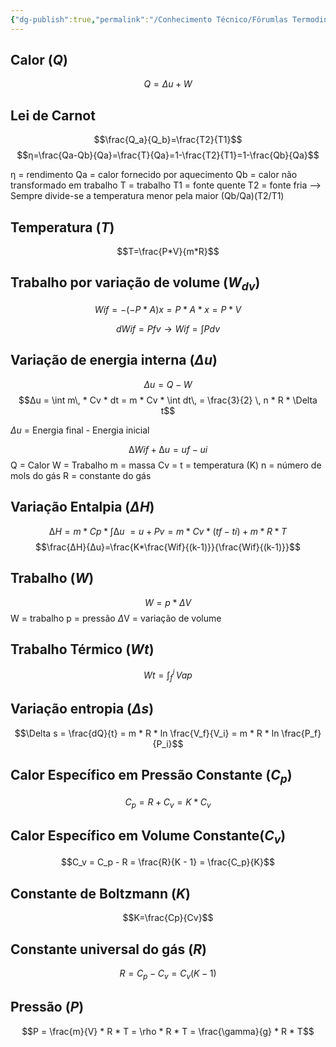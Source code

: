 ```yaml
---
{"dg-publish":true,"permalink":"/Conhecimento Técnico/Fórumlas Termodinâmica/","created":"","updated":""}
---
```



## Calor ($Q$)
$$Q = \Delta u + W$$
## Lei de Carnot
$$\frac{Q_a}{Q_b}=\frac{T2}{T1}$$
  $$η=\frac{Qa-Qb}{Qa}=\frac{T}{Qa}=1-\frac{T2}{T1}=1-\frac{Qb}{Qa}$$

  η = rendimento 
  Qa = calor fornecido por aquecimento 
  Qb = calor não transformado em trabalho
  T = trabalho
  T1 = fonte quente
  T2 = fonte fria 
  --> Sempre divide-se a temperatura menor pela maior (Qb/Qa)(T2/T1)

## Temperatura ($T$)
$$T=\frac{P*V}{m*R}$$

## Trabalho por variação de volume ($W_{dv}$)
$$Wif = - (-P*A)x = P * A*x=P*V$$

$$dWif=Pfv \rightarrow Wif = \int P dv$$

## Variação de energia interna ($\Delta u$)
$$\Delta u = Q - W$$
$$∆u = \int m\, * Cv * dt = m * Cv * \int dt\, = \frac{3}{2} \, n * R * \Delta t$$
  
$\Delta u$ = Energia final - Energia  inicial

$$∆Wif + ∆u = uf - ui$$
Q = Calor
W = Trabalho
m = massa
Cv = 
t = temperatura (K)
n = número de mols do gás
R = constante do gás

## Variação Entalpia ($\Delta H$)

$$∆H = m * Cp * \int ∆u\ = u + Pv = m * Cv * (tf - ti) + m * R * T$$
$$\frac{∆H}{∆u}=\frac{K*\frac{Wif}{(k-1)}}{\frac{Wif}{(k-1)}}$$
## Trabalho ($W$)
$$W=p*\Delta V$$
W = trabalho
p = pressão
$\Delta$V = variação de volume

## Trabalho Térmico ($Wt$)
$$Wt = \int_f ^ i \, Vap$$
## Variação entropia ($\Delta s$) 
$$\Delta s = \frac{dQ}{t} = m * R * ln \frac{V_f}{V_i} = m * R * ln \frac{P_f}{P_i}$$

## Calor Específico em Pressão Constante ($C_p$)
$$C_p = R + C_v = K * C_v$$

## Calor Específico em Volume Constante($C_v$)
$$C_v = C_p - R = \frac{R}{K - 1} = \frac{C_p}{K}$$

## Constante de Boltzmann ($K$)
$$K=\frac{Cp}{Cv}$$

## Constante universal do gás ($R$)
$$R = C_p - C_v = C_v(K - 1)$$


## Pressão ($P$)
$$P = \frac{m}{V} * R * T = \rho * R * T = \frac{\gamma}{g} * R * T$$
